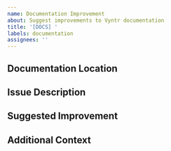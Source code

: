 ```yaml
---
name: Documentation Improvement
about: Suggest improvements to Vyntr documentation
title: '[DOCS] '
labels: documentation
assignees: ''
---
```


## Documentation Location
<!-- Link to or describe where the documentation that needs improvement is located -->

## Issue Description
<!-- A clear and concise description of what's wrong with the current documentation -->

## Suggested Improvement
<!-- How would you improve the documentation? -->

## Additional Context
<!-- Add any other context about the documentation improvement here -->